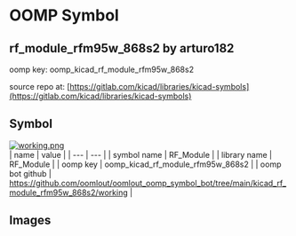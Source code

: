 # OOMP Symbol  
## rf_module_rfm95w_868s2  by arturo182  
  
oomp key: oomp_kicad_rf_module_rfm95w_868s2  
  
source repo at: [https://gitlab.com/kicad/libraries/kicad-symbols](https://gitlab.com/kicad/libraries/kicad-symbols)  
## Symbol  
  
[![working.png](working_600.png)](working.png)  
| name | value | 
| --- | --- | 
| symbol name | RF_Module | 
| library name | RF_Module | 
| oomp key | oomp_kicad_rf_module_rfm95w_868s2 | 
| oomp bot github | https://github.com/oomlout/oomlout_oomp_symbol_bot/tree/main/kicad_rf_module_rfm95w_868s2/working | 
## Images  

